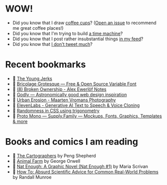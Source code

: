 # WOW!

- Did you know that I draw [coffee cups](https://papercups.mamuso.net/)? ([Open an issue](https://github.com/mamuso/papercups/issues) to recommend me great coffee places!)
- Did you know that I'm trying to build [a time machine](https://github.com/mamuso/fluxcapacitor)?
- Did you know that I post rather insubstantial things [in my feed](https://feed.mamuso.net/)?
- Did you know that [I don't tweet much](https://twitter.com/mamuso)?

# Recent bookmarks

- 👀 [The Young Jerks](https://youngjerks.com/)
- 👀 [Bricolage Grotesque — Free & Open Source Variable Font](https://ateliertriay.github.io/bricolage/)
- 👀 [(8) Broken Ownership - Alex Ewerlöf Notes](https://blog.alexewerlof.com/p/broken-ownership)
- 👀 [Godly — Astronomically good web design inspiration](https://godly.website/)
- 👀 [Urban Erosion - Maarten Vromans Photography](https://maarten-vromans.format.com/urbanerosion)
- 👀 [ElevenLabs - Generative AI Text to Speech & Voice Cloning](https://elevenlabs.io/)
- 👀 [Randomness in CSS using trigonometry](https://hypersphere.blog/blog/randomness-in-css-using-trigonometry/)
- 👀 [Proto Mono — Supply.Family — Mockups, Fonts, Graphics, Templates & more](https://supply.family/shop/proto-mono/)


# Books and comics I am reading

- 📘 [The Cartographers](https://www.goodreads.com/book/show/56224531) by Peng Shepherd
- 📘 [Animal Farm](https://www.goodreads.com/book/show/8349198) by George Orwell
- 📘 [Nat Enough: A Graphic Novel (Nat Enough #1)](https://www.goodreads.com/book/show/45714795) by Maria Scrivan
- 📘 [How To: Absurd Scientific Advice for Common Real-World Problems](https://www.goodreads.com/book/show/43851501) by Randall Munroe

